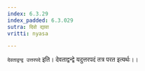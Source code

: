 ```yaml
---
index: 6.3.29
index_padded: 6.3.029
sutra: दिवो द्यावा
vritti: nyasa

---
```

`देवताद्वन्द्व उत्तरपदे` इति। देवताद्वन्द्वे यदुत्तरपदं तत्र परत इत्यर्थः।।